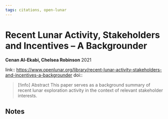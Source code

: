 ```yaml
---
tags: citations, open-lunar
---
```

# Recent Lunar Activity, Stakeholders and Incentives – A Backgrounder

**Cenan Al-Ekabi, Chelsea Robinson**
2021

link:: https://www.openlunar.org/library/recent-lunar-activity-stakeholders-and-incentives-a-backgrounder
doi:: 

> [!info] Abstract
> This paper serves as a background summary of recent lunar exploration activity in the context of relevant stakeholder interests.



## Notes

